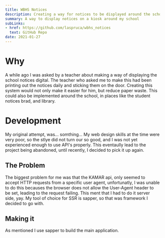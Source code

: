 ```yaml
---
title: WBHS Notices
description: Creating a way for notices to be displayed around the school where they would automatically update without any teacher input, i.e. printing them every morning
summary: A way to display notices on a kiosk around my school 
subLinks:
- href: https://github.com/laspruca/wbhs_notices
  text: GitHub Repo
date: 2021-01-27
---
```

# Why
A while ago I was asked by a teacher about making a way of displaying the school notices digital. The teacher who asked
me to make this had been printing out the notices daily and sticking them on the door. Creating this system would not
only make it easier for him, but reduce paper waste. This could also be implemented around the school, in places like
the student notices brad, and library.
# Development
My original attempt, was... somthing... My web design skills at the time were very poor, so the stlye did not turn our
so good, and I was not yet experienced enough to use API's properly. This eventaully lead to the project being abandoned,
until recently, I decided to pick it up again.
## The Problem
The biggest problem for me was that the KAMAR api, only seemed to accept HTTP requests from a specific user agent,
unfortunatly, I was unable to do this becauses the browser does not allow the User-Agent header to be set, leading to
the request failing. This ment that I had to do it server side, yay. My tool of choice for SSR is sapper, so that was
framework I decided to go with.
## Making it
As mentioned I use sapper to build the main application.